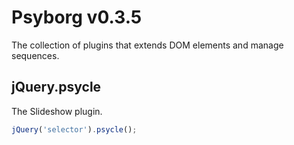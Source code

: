 # Psyborg v0.3.5

The collection of plugins that extends DOM elements and manage sequences.

## jQuery.psycle

The Slideshow plugin.

```javascript
jQuery('selector').psycle();
```